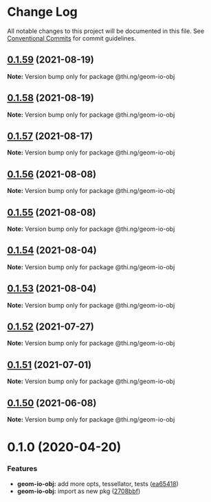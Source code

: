 # Change Log

All notable changes to this project will be documented in this file.
See [Conventional Commits](https://conventionalcommits.org) for commit guidelines.

## [0.1.59](https://github.com/thi-ng/umbrella/compare/@thi.ng/geom-io-obj@0.1.58...@thi.ng/geom-io-obj@0.1.59) (2021-08-19)

**Note:** Version bump only for package @thi.ng/geom-io-obj





## [0.1.58](https://github.com/thi-ng/umbrella/compare/@thi.ng/geom-io-obj@0.1.57...@thi.ng/geom-io-obj@0.1.58) (2021-08-19)

**Note:** Version bump only for package @thi.ng/geom-io-obj





## [0.1.57](https://github.com/thi-ng/umbrella/compare/@thi.ng/geom-io-obj@0.1.56...@thi.ng/geom-io-obj@0.1.57) (2021-08-17)

**Note:** Version bump only for package @thi.ng/geom-io-obj





## [0.1.56](https://github.com/thi-ng/umbrella/compare/@thi.ng/geom-io-obj@0.1.55...@thi.ng/geom-io-obj@0.1.56) (2021-08-08)

**Note:** Version bump only for package @thi.ng/geom-io-obj





## [0.1.55](https://github.com/thi-ng/umbrella/compare/@thi.ng/geom-io-obj@0.1.54...@thi.ng/geom-io-obj@0.1.55) (2021-08-08)

**Note:** Version bump only for package @thi.ng/geom-io-obj





## [0.1.54](https://github.com/thi-ng/umbrella/compare/@thi.ng/geom-io-obj@0.1.53...@thi.ng/geom-io-obj@0.1.54) (2021-08-04)

**Note:** Version bump only for package @thi.ng/geom-io-obj





## [0.1.53](https://github.com/thi-ng/umbrella/compare/@thi.ng/geom-io-obj@0.1.52...@thi.ng/geom-io-obj@0.1.53) (2021-08-04)

**Note:** Version bump only for package @thi.ng/geom-io-obj





## [0.1.52](https://github.com/thi-ng/umbrella/compare/@thi.ng/geom-io-obj@0.1.51...@thi.ng/geom-io-obj@0.1.52) (2021-07-27)

**Note:** Version bump only for package @thi.ng/geom-io-obj





## [0.1.51](https://github.com/thi-ng/umbrella/compare/@thi.ng/geom-io-obj@0.1.50...@thi.ng/geom-io-obj@0.1.51) (2021-07-01)

**Note:** Version bump only for package @thi.ng/geom-io-obj





## [0.1.50](https://github.com/thi-ng/umbrella/compare/@thi.ng/geom-io-obj@0.1.49...@thi.ng/geom-io-obj@0.1.50) (2021-06-08)

**Note:** Version bump only for package @thi.ng/geom-io-obj





# 0.1.0 (2020-04-20)


### Features

* **geom-io-obj:** add more opts, tessellator, tests ([ea65418](https://github.com/thi-ng/umbrella/commit/ea6541847975846080a905b06e24c717fc648a84))
* **geom-io-obj:** import as new pkg ([2708bbf](https://github.com/thi-ng/umbrella/commit/2708bbfee138be06c71c8eb84996c533bdbba8e2))
